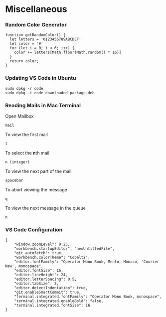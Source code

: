 # Miscellaneous

### Random Color Generator
```
function getRandomColor() {
  let letters = '0123456789ABCDEF'
  let color = '#'
  for (let i = 0; i < 6; i++) {
    color += letters[Math.floor(Math.random() * 16)]
  }
  return color;
}
```

### Updating VS Code in Ubuntu
```
sudo dpkg -r code
sudo dpkg -i code_downloaded_package.deb
```

### Reading Mails in Mac Terminal

Open Mailbox
```
mail
```

To view the first mail
```
t
```

To select the **n**th mail
```
n (integer)
```

To view the next part of the mail
```
spacebar
```

To abort viewing the message
```
q
```

To view the next message in the queue
```
n
```

### VS Code Configuration
```
{
    "window.zoomLevel": 0.25,
    "workbench.startupEditor": "newUntitledFile",
    "git.autofetch": true,
    "workbench.colorTheme": "Cobalt2",
    "editor.fontFamily": "Operator Mono Book, Menlo, Monaco, 'Courier New', monospace",
    "editor.fontSize": 16,
    "editor.lineHeight": 24,
    "editor.letterSpacing": 0.5,
    "editor.tabSize": 2,
    "editor.detectIndentation": true,
    "git.enableSmartCommit": true,
    "terminal.integrated.fontFamily": "Operator Mono Book, monospace",
    "terminal.integrated.enableBold": false,
    "terminal.integrated.fontSize": 16
}
```
